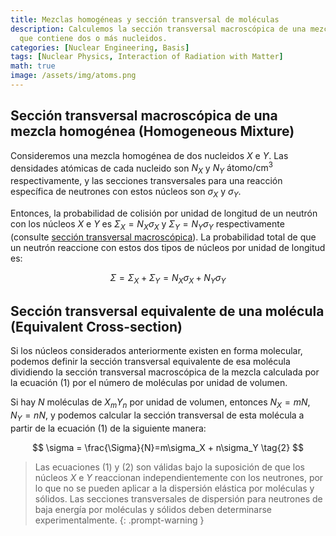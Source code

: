 ```yaml
---
title: Mezclas homogéneas y sección transversal de moléculas
description: Calculemos la sección transversal macroscópica de una mezcla homogénea
  que contiene dos o más nucleidos.
categories: [Nuclear Engineering, Basis]
tags: [Nuclear Physics, Interaction of Radiation with Matter]
math: true
image: /assets/img/atoms.png
---
```

## Sección transversal macroscópica de una mezcla homogénea (Homogeneous Mixture)
Consideremos una mezcla homogénea de dos nucleidos $X$ e $Y$. Las densidades atómicas de cada nucleido son $N_X$ y $N_Y$ $\text{átomo/cm}^3$ respectivamente, y las secciones transversales para una reacción específica de neutrones con estos núcleos son $\sigma_X$ y $\sigma_Y$. 

Entonces, la probabilidad de colisión por unidad de longitud de un neutrón con los núcleos $X$ e $Y$ es $\Sigma_X=N_X\sigma_X$ y $\Sigma_Y=N_Y\sigma_Y$ respectivamente (consulte [sección transversal macroscópica](/posts/Neutron-Interactions-and-Cross-sections/#sección-eficaz-macroscópica-macroscopic-cross-section)). La probabilidad total de que un neutrón reaccione con estos dos tipos de núcleos por unidad de longitud es:

$$ \Sigma = \Sigma_X + \Sigma_Y = N_X\sigma_X + N_Y\sigma_Y \tag{1}$$

## Sección transversal equivalente de una molécula (Equivalent Cross-section)
Si los núcleos considerados anteriormente existen en forma molecular, podemos definir la sección transversal equivalente de esa molécula dividiendo la sección transversal macroscópica de la mezcla calculada por la ecuación (1) por el número de moléculas por unidad de volumen.

Si hay $N$ moléculas de $X_mY_n$ por unidad de volumen, entonces $N_X=mN$, $N_Y=nN$, y podemos calcular la sección transversal de esta molécula a partir de la ecuación (1) de la siguiente manera:

$$ \sigma = \frac{\Sigma}{N}=m\sigma_X + n\sigma_Y \tag{2} $$

> Las ecuaciones (1) y (2) son válidas bajo la suposición de que los núcleos $X$ e $Y$ reaccionan independientemente con los neutrones, por lo que no se pueden aplicar a la dispersión elástica por moléculas y sólidos.
> Las secciones transversales de dispersión para neutrones de baja energía por moléculas y sólidos deben determinarse experimentalmente.
{: .prompt-warning }
